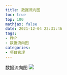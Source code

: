```yaml
---
title: 数据流向图
toc: true
top: 100
mathjax: false
date: 2021-12-04 22:31:46
tags:
- PMP
- 数据流向图
categories:
- 项目管理
---
```

数据流向图
<img src="https://ddabb.github.io/photos/pmpimages/数据流向图/4.1制定项目章程.png"/>

